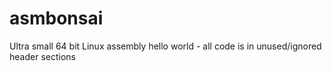 # asmbonsai
Ultra small 64 bit Linux assembly hello world - all code is in unused/ignored header sections
